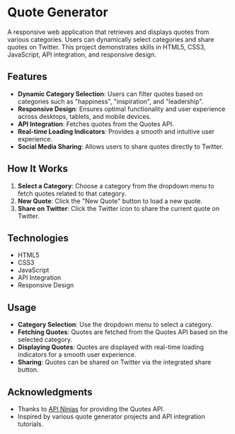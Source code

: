 # Quote Generator

A responsive web application that retrieves and displays quotes from various categories. Users can dynamically select categories and share quotes on Twitter. This project demonstrates skills in HTML5, CSS3, JavaScript, API integration, and responsive design.

## Features

- **Dynamic Category Selection**: Users can filter quotes based on categories such as "happiness", "inspiration", and "leadership".
- **Responsive Design**: Ensures optimal functionality and user experience across desktops, tablets, and mobile devices.
- **API Integration**: Fetches quotes from the Quotes API.
- **Real-time Loading Indicators**: Provides a smooth and intuitive user experience.
- **Social Media Sharing**: Allows users to share quotes directly to Twitter.

## How It Works

1. **Select a Category**: Choose a category from the dropdown menu to fetch quotes related to that category.
2. **New Quote**: Click the "New Quote" button to load a new quote.
3. **Share on Twitter**: Click the Twitter icon to share the current quote on Twitter.

## Technologies

- HTML5
- CSS3
- JavaScript
- API Integration
- Responsive Design

## Usage

- **Category Selection**: Use the dropdown menu to select a category.
- **Fetching Quotes**: Quotes are fetched from the Quotes API based on the selected category.
- **Displaying Quotes**: Quotes are displayed with real-time loading indicators for a smooth user experience.
- **Sharing**: Quotes can be shared on Twitter via the integrated share button.

## Acknowledgments

- Thanks to [API Ninjas](https://api-ninjas.com) for providing the Quotes API.
- Inspired by various quote generator projects and API integration tutorials.
